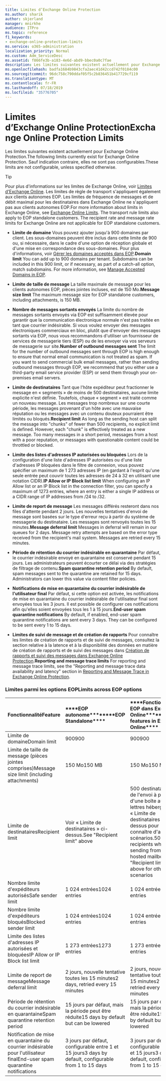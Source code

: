 ```yaml
---
title: Limites d’Exchange Online Protection
ms.author: sharik
author: skjerland
manager: mnirkhe
audience: ITPro
ms.topic: reference
f1_keywords:
- exchange-online-protection-limits
ms.service: o365-administration
localization_priority: Normal
ms.custom: Adm_ServiceDesc
ms.assetid: f866fe3b-a183-4e6d-abd9-bbec0a0c7fae
description: Les limites suivantes existent actuellement pour Exchange Online Protection. Sauf indication contraire, elles ne sont pas configurables.
ms.openlocfilehash: badfa1684b9843cfa2aec41d42ccd742f0184c00
ms.sourcegitcommit: 96dc758c790ddaf05f5c2b836451b417729cf119
ms.translationtype: MT
ms.contentlocale: fr-FR
ms.lasthandoff: 07/18/2019
ms.locfileid: "35776705"
---
```

# <a name="exchange-online-protection-limits"></a><span data-ttu-id="0715b-104">Limites d’Exchange Online Protection</span><span class="sxs-lookup"><span data-stu-id="0715b-104">Exchange Online Protection Limits</span></span>

<span data-ttu-id="0715b-105">Les limites suivantes existent actuellement pour Exchange Online Protection.</span><span class="sxs-lookup"><span data-stu-id="0715b-105">The following limits currently exist for Exchange Online Protection.</span></span> <span data-ttu-id="0715b-106">Sauf indication contraire, elles ne sont pas configurables.</span><span class="sxs-lookup"><span data-stu-id="0715b-106">These limits are not configurable, unless specified otherwise.</span></span> 
  
> [!TIP]
> <span data-ttu-id="0715b-p103">Pour plus d'informations sur les limites de Exchange Online, voir [Limites d'Exchange Online](../exchange-online-service-description/exchange-online-limits.md). Les limites de règle de transport s'appliquent également aux clients autonomes EOP. Les limites de fréquence de messages et de débit maximal pour les destinataires dans Exchange Online ne s'appliquent pas aux clients autonomes EOP.</span><span class="sxs-lookup"><span data-stu-id="0715b-p103">For more information about limits in Exchange Online, see [Exchange Online Limits](../exchange-online-service-description/exchange-online-limits.md). The transport rule limits also apply to EOP standalone customers. The recipient rate and message rate limits for Exchange Online are not applicable for EOP standalone customers.</span></span> 
  
- <span data-ttu-id="0715b-p104">**Limite de domaine** Vous pouvez ajouter jusqu'à 900 domaines par client. Les sous-domaines peuvent être inclus dans cette limite de 900 ou, si nécessaire, dans le cadre d'une option de réception globale et d'une mise en correspondance des sous-domaines. Pour plus d'informations, voir [Gérer les domaines acceptés dans EOP](https://go.microsoft.com/fwlink/p/?LinkId=282239).</span><span class="sxs-lookup"><span data-stu-id="0715b-p104">**Domain limit** You can add up to 900 domains per tenant. Subdomains can be included in this 900 limit, or if necessary, as part of a catch-all option, match subdomains. For more information, see [Manage Accepted Domains in EOP](https://go.microsoft.com/fwlink/p/?LinkId=282239).</span></span>
    
- <span data-ttu-id="0715b-113">**Limite de taille de message** La taille maximale de message pour les clients autonomes EOP, pièces jointes incluses, est de 150 Mo.</span><span class="sxs-lookup"><span data-stu-id="0715b-113">**Message size limit** The maximum message size for EOP standalone customers, including attachments, is 150 MB.</span></span> 
    
- <span data-ttu-id="0715b-p105">**Nombre de messages sortants envoyés** La limite du nombre de messages sortants envoyés via EOP est suffisamment élevée pour garantir que la communication électronique normale n'est pas traitée en tant que courrier indésirable. Si vous voulez envoyer des messages électroniques commerciaux en bloc, plutôt que d'envoyer des messages sortants via EOP, nous vous recommandons d'utiliser un fournisseur de services de messagerie tiers (ESP) ou de les envoyer via vos serveurs de messagerie sur site.</span><span class="sxs-lookup"><span data-stu-id="0715b-p105">**Number of outbound messages sent** The limit for the number of outbound messages sent through EOP is high enough to ensure that normal email communication is not treated as spam. If you want to send commercial bulk email messages, rather than sending outbound messages through EOP, we recommend that you either use a third-party email service provider (ESP) or send them through your on-premises email servers.</span></span> 
    
- <span data-ttu-id="0715b-p106">**Limite de destinataires** Tant que l'hôte expéditeur peut fractionner le message en « segments » de moins de 500 destinataires, aucune limite explicite n'est définie. Toutefois, chaque « segment » est traité comme un nouveau message. Les messages trop nombreux sur une courte période, les messages provenant d'un hôte avec une mauvaise réputation ou les messages avec un contenu douteux pourraient être limités ou bloqués.</span><span class="sxs-lookup"><span data-stu-id="0715b-p106">**Recipient limit** As long as the sending host can split the message into "chunks" of fewer than 500 recipients, no explicit limit is defined. However, each "chunk" is effectively treated as a new message. Too many messages in a short period, messages from a host with a poor reputation, or messages with questionable content could be throttled or blocked.</span></span> 
    
- <span data-ttu-id="0715b-119">**Limite des listes d'adresses IP autorisées ou bloquées** Lors de la configuration d'une liste d'adresses IP autorisées ou d'une liste d'adresses IP bloquées dans le filtre de connexion, vous pouvez spécifier un maximum de 1 273 adresses IP (en gardant à l'esprit qu'une seule entrée peut couvrir toutes les adresses de 24 à 32 en utilisant une notation CIDR).</span><span class="sxs-lookup"><span data-stu-id="0715b-119">**IP Allow or IP Block list limit** When configuring an IP Allow list or an IP Block list in the connection filter, you can specify a maximum of 1273 entries, where an entry is either a single IP address or a CIDR range of IP addresses from /24 to /32.</span></span> 
    
- <span data-ttu-id="0715b-p107">**Limite de report de message** Les messages différés resteront dans nos files d'attente pendant 2 jours. Les nouvelles tentatives d'envoi de message sont basées sur le type d'erreur reçu à partir du système de messagerie du destinataire. Les messages sont renvoyés toutes les 15 minutes.</span><span class="sxs-lookup"><span data-stu-id="0715b-p107">**Message deferral limit** Messages in deferral will remain in our queues for 2 days. Message retry attempts are based on the error type received from the recipient's mail system. Messages are retried every 15 minutes.</span></span> 
    
- <span data-ttu-id="0715b-p108">**Période de rétention du courrier indésirable en quarantaine** Par défaut, le courrier indésirable envoyé en quarantaine est conservé pendant 15 jours. Les administrateurs peuvent écourter ce délai via des stratégies de filtrage de contenu.</span><span class="sxs-lookup"><span data-stu-id="0715b-p108">**Spam quarantine retention period** By default, spam messages sent to the quarantine are retained for 15 days. Administrators can lower this value via content filter policies.</span></span> 
    
- <span data-ttu-id="0715b-p109">**Notifications de mise en quarantaine du courrier indésirable de l'utilisateur final** Par défaut, si cette option est activée, les notifications de mise en quarantaine du courrier indésirable de l'utilisateur final sont envoyées tous les 3 jours. Il est possible de configurer ces notifications afin qu'elles soient envoyées tous les 1 à 15 jours.</span><span class="sxs-lookup"><span data-stu-id="0715b-p109">**End-user spam quarantine notifications** By default, if enabled, end-user spam quarantine notifications are sent every 3 days. They can be configured to be sent every 1 to 15 days.</span></span> 
    
- <span data-ttu-id="0715b-127">**Limites de suivi de message et de création de rapports** Pour connaître les limites de création de rapports et de suivi de messages, consultez la section relative à la latence et à la disponibilité des données en matière de création de rapports et de suivi des messages dans [Création de rapports et suivi des messages dans Exchange Online Protection](https://go.microsoft.com/fwlink/?LinkId=394248).</span><span class="sxs-lookup"><span data-stu-id="0715b-127">**Reporting and message trace limits** For reporting and message trace limits, see the "Reporting and message trace data availability and latency" section in [Reporting and Message Trace in Exchange Online Protection](https://go.microsoft.com/fwlink/?LinkId=394248).</span></span>
    
### <a name="limits-across-eop-options"></a><span data-ttu-id="0715b-128">Limites parmi les options EOP</span><span class="sxs-lookup"><span data-stu-id="0715b-128">Limits across EOP options</span></span>

|<span data-ttu-id="0715b-129">**Fonctionnalité**</span><span class="sxs-lookup"><span data-stu-id="0715b-129">**Feature**</span></span>|<span data-ttu-id="0715b-130">\*\*\*\*EOP autonome\*\*\*\*</span><span class="sxs-lookup"><span data-stu-id="0715b-130">\*\*\*\*EOP Standalone\*\*\*\*</span></span>|<span data-ttu-id="0715b-131">\*\*\*\*Fonctionnalités EOP dans Exchange Online\*\*\*\*</span><span class="sxs-lookup"><span data-stu-id="0715b-131">\*\*\*\*EOP features in Exchange Online\*\*\*\*</span></span>|<span data-ttu-id="0715b-132">\*\*\*\*Licence d'accès client Exchange Enterprise avec services\*\*\*\*</span><span class="sxs-lookup"><span data-stu-id="0715b-132">\*\*\*\*Exchange Enterprise CAL with Services\*\*\*\*</span></span>|
|:-----|:-----|:-----|:-----|
|<span data-ttu-id="0715b-133">Limite de domaine</span><span class="sxs-lookup"><span data-stu-id="0715b-133">Domain limit</span></span>  <br/> |<span data-ttu-id="0715b-134">900</span><span class="sxs-lookup"><span data-stu-id="0715b-134">900</span></span>  <br/> |<span data-ttu-id="0715b-135">900</span><span class="sxs-lookup"><span data-stu-id="0715b-135">900</span></span>  <br/> |<span data-ttu-id="0715b-136">900</span><span class="sxs-lookup"><span data-stu-id="0715b-136">900</span></span>  <br/> |
|<span data-ttu-id="0715b-137">Limite de taille de message (pièces jointes comprises)</span><span class="sxs-lookup"><span data-stu-id="0715b-137">Message size limit (including attachments)</span></span>  <br/> |<span data-ttu-id="0715b-138">150 Mo</span><span class="sxs-lookup"><span data-stu-id="0715b-138">150 MB</span></span>  <br/> |<span data-ttu-id="0715b-139">150 Mo</span><span class="sxs-lookup"><span data-stu-id="0715b-139">150 MB</span></span>  <br/> |<span data-ttu-id="0715b-140">150 Mo</span><span class="sxs-lookup"><span data-stu-id="0715b-140">150 MB</span></span>  <br/> |
|<span data-ttu-id="0715b-141">Limite de destinataires</span><span class="sxs-lookup"><span data-stu-id="0715b-141">Recipient limit</span></span>  <br/> |<span data-ttu-id="0715b-142">Voir « Limite de destinataires » ci-dessus.</span><span class="sxs-lookup"><span data-stu-id="0715b-142">See "Recipient limit" above</span></span>  <br/> |<span data-ttu-id="0715b-143">500 destinataires lors de l'envoi à partir d'une boîte aux lettres hébergée. Voir « Limite de destinataires » ci-dessus pour connaître d'autres scénarios.</span><span class="sxs-lookup"><span data-stu-id="0715b-143">500 recipients when sending from a hosted mailbox; see "Recipient limit" above for other scenarios</span></span>  <br/> |<span data-ttu-id="0715b-144">Voir « Limite de destinataires » ci-dessus.</span><span class="sxs-lookup"><span data-stu-id="0715b-144">See "Recipient limit" above</span></span>  <br/> |
|<span data-ttu-id="0715b-145">Nombre limite d'expéditeurs autorisés</span><span class="sxs-lookup"><span data-stu-id="0715b-145">Safe sender limit</span></span>  <br/> |<span data-ttu-id="0715b-146">1 024 entrées</span><span class="sxs-lookup"><span data-stu-id="0715b-146">1024 entries</span></span>  <br/> |<span data-ttu-id="0715b-147">1 024 entrées</span><span class="sxs-lookup"><span data-stu-id="0715b-147">1024 entries</span></span>  <br/> ||
|<span data-ttu-id="0715b-148">Nombre limite d'expéditeurs bloqués</span><span class="sxs-lookup"><span data-stu-id="0715b-148">Blocked sender limit</span></span>  <br/> |<span data-ttu-id="0715b-149">1 024 entrées</span><span class="sxs-lookup"><span data-stu-id="0715b-149">1024 entries</span></span>  <br/> |<span data-ttu-id="0715b-150">1 024 entrées</span><span class="sxs-lookup"><span data-stu-id="0715b-150">1024 entries</span></span>  <br/> ||
|<span data-ttu-id="0715b-151">Limite des listes d'adresses IP autorisées et bloquées</span><span class="sxs-lookup"><span data-stu-id="0715b-151">IP Allow or IP Block list limit</span></span>  <br/> |<span data-ttu-id="0715b-152">1 273 entrées</span><span class="sxs-lookup"><span data-stu-id="0715b-152">1273 entries</span></span>  <br/> |<span data-ttu-id="0715b-153">1 273 entrées</span><span class="sxs-lookup"><span data-stu-id="0715b-153">1273 entries</span></span>  <br/> |<span data-ttu-id="0715b-154">1 273 entrées</span><span class="sxs-lookup"><span data-stu-id="0715b-154">1273 entries</span></span>  <br/> |
|<span data-ttu-id="0715b-155">Limite de report de message</span><span class="sxs-lookup"><span data-stu-id="0715b-155">Message deferral limit</span></span>  <br/> |<span data-ttu-id="0715b-156">2 jours, nouvelle tentative toutes les 15 minutes</span><span class="sxs-lookup"><span data-stu-id="0715b-156">2 days, retried every 15 minutes</span></span>  <br/> |<span data-ttu-id="0715b-157">2 jours, nouvelle tentative toutes les 15 minutes</span><span class="sxs-lookup"><span data-stu-id="0715b-157">2 days, retried every 15 minutes</span></span>  <br/> |<span data-ttu-id="0715b-158">2 jours, nouvelle tentative toutes les 15 minutes</span><span class="sxs-lookup"><span data-stu-id="0715b-158">2 days, retried every 15 minutes</span></span>  <br/> |
|<span data-ttu-id="0715b-159">Période de rétention du courrier indésirable en quarantaine</span><span class="sxs-lookup"><span data-stu-id="0715b-159">Spam quarantine retention period</span></span>  <br/> |<span data-ttu-id="0715b-160">15 jours par défaut, mais la période peut être réduite</span><span class="sxs-lookup"><span data-stu-id="0715b-160">15 days by default but can be lowered</span></span>  <br/> |<span data-ttu-id="0715b-161">15 jours par défaut, mais la période peut être réduite</span><span class="sxs-lookup"><span data-stu-id="0715b-161">15 days by default but can be lowered</span></span>  <br/> |<span data-ttu-id="0715b-162">15 jours par défaut, mais la période peut être réduite</span><span class="sxs-lookup"><span data-stu-id="0715b-162">15 days by default but can be lowered</span></span>  <br/> |
|<span data-ttu-id="0715b-163">Notification de mise en quarantaine du courrier indésirable pour l'utilisateur final</span><span class="sxs-lookup"><span data-stu-id="0715b-163">End-user spam quarantine notifications</span></span>  <br/> |<span data-ttu-id="0715b-164">3 jours par défaut, configurable entre 1 et 15 jours</span><span class="sxs-lookup"><span data-stu-id="0715b-164">3 days by default, configurable from 1 to 15 days</span></span>  <br/> |<span data-ttu-id="0715b-165">3 jours par défaut, configurable entre 1 et 15 jours</span><span class="sxs-lookup"><span data-stu-id="0715b-165">3 days by default, configurable from 1 to 15 days</span></span>  <br/> |<span data-ttu-id="0715b-166">3 jours par défaut, configurable entre 1 et 15 jours</span><span class="sxs-lookup"><span data-stu-id="0715b-166">3 days by default, configurable from 1 to 15 days</span></span>  <br/> |
   

